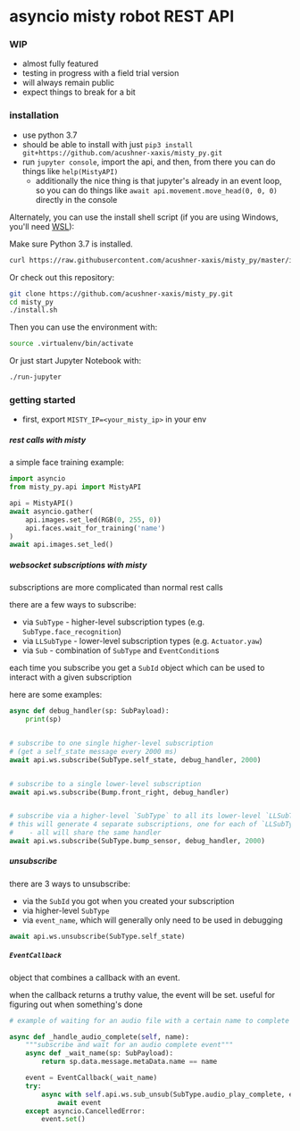 # asyncio misty robot REST API

### WIP

- almost fully featured
- testing in progress with a field trial version
- will always remain public
- expect things to break for a bit

### installation
- use python 3.7
- should be able to install with just `pip3 install git+https://github.com/acushner-xaxis/misty_py.git`
- run `jupyter console`, import the api, and then, from there you can do things like `help(MistyAPI)`
  - additionally the nice thing is that jupyter's already in an event loop, so you can do things like `await api.movement.move_head(0, 0, 0)` directly in the console

Alternately, you can use the install shell script (if you are using Windows, you'll need [WSL](https://docs.microsoft.com/en-us/windows/wsl/about)):

Make sure Python 3.7 is installed.

```sh
curl https://raw.githubusercontent.com/acushner-xaxis/misty_py/master/install.sh | bash
```

Or check out this repository:

```sh
git clone https://github.com/acushner-xaxis/misty_py.git
cd misty_py
./install.sh
```

Then you can use the environment with:

```sh
source .virtualenv/bin/activate
```

Or just start Jupyter Notebook with:

```sh
./run-jupyter
```

### getting started

- first, export `MISTY_IP=<your_misty_ip>` in your env

##### rest calls with misty

a simple face training example:

```python
import asyncio
from misty_py.api import MistyAPI

api = MistyAPI()
await asyncio.gather(
	api.images.set_led(RGB(0, 255, 0))
	api.faces.wait_for_training('name')
)
await api.images.set_led()
```

##### websocket subscriptions with misty

subscriptions are more complicated than normal rest calls

there are a few ways to subscribe:

- via `SubType` - higher-level subscription types (e.g. `SubType.face_recognition`)
- via `LLSubType` - lower-level subscription types (e.g. `Actuator.yaw`)
- via `Sub` - combination of `SubType` and `EventCondition`s 

each time you subscribe you get a `SubId` object which can be used to interact with a given subscription


here are some examples:

```python
async def debug_handler(sp: SubPayload):
	print(sp)


# subscribe to one single higher-level subscription
# (get a self_state message every 2000 ms)
await api.ws.subscribe(SubType.self_state, debug_handler, 2000)


# subscribe to a single lower-level subscription
await api.ws.subscribe(Bump.front_right, debug_handler)


# subscribe via a higher-level `SubType` to all its lower-level `LLSubType`
# this will generate 4 separate subscriptions, one for each of `LLSubType`: `Bump`
#    - all will share the same handler
await api.ws.subscribe(SubType.bump_sensor, debug_handler, 2000)
```

##### unsubscribe

there are 3 ways to unsubscribe:

- via the `SubId` you got when you created your subscription
- via higher-level `SubType`
- via `event_name`, which will generally only need to be used in debugging


```python
await api.ws.unsubscribe(SubType.self_state)
```

##### `EventCallback`

object that combines a callback with an event.

when the callback returns a truthy value, the event will be set. useful for figuring out when something's done

```python
# example of waiting for an audio file with a certain name to complete playing

async def _handle_audio_complete(self, name):
	"""subscribe and wait for an audio complete event"""
	async def _wait_name(sp: SubPayload):
		return sp.data.message.metaData.name == name

	event = EventCallback(_wait_name)
	try:
		async with self.api.ws.sub_unsub(SubType.audio_play_complete, event):
			await event
	except asyncio.CancelledError:
		event.set()
```
